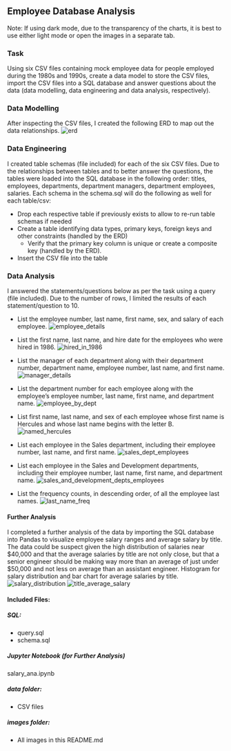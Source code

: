 ## Employee Database Analysis

Note: If using dark mode, due to the transparency of the charts, it is best to use either light mode or open the images in a separate tab. 

### Task
Using six CSV files containing mock employee data for people employed during the 1980s and 1990s, create a data model to store the CSV files, import the CSV files into a SQL database and answer questions about the data (data modelling, data engineering and data analysis, respectively). 

### Data Modelling
After inspecting the CSV files, I created the following ERD to map out the data relationships.
![erd](https://user-images.githubusercontent.com/104914008/184976866-f2d4a003-456e-4aae-be8c-d29b4d4163f0.png)

### Data Engineering
I created table schemas (file included) for each of the six CSV files. Due to the relationships between tables and to better answer the questions, the tables were loaded into the SQL database in the following order: titles, employees, departments, department managers, department employees, salaries. Each schema in the schema.sql will do the following as well for each table/csv: 
* Drop each respective table if previously exists to allow to re-run table schemas if needed
* Create a table identifying data types, primary keys, foreign keys and other constraints (handled by the ERD)
  * Verify that the primary key column is unique or create a composite key (handled by the ERD).
* Insert the CSV file into the table

### Data Analysis
I answered the statements/questions below as per the task using a query (file included). Due to the number of rows, I limited the results of each statement/question to 10.

* List the employee number, last name, first name, sex, and salary of each employee.
![employee_details](https://user-images.githubusercontent.com/104914008/184978449-7b1fb750-069b-4ee2-856f-daea40788cfd.png)

* List the first name, last name, and hire date for the employees who were hired in 1986.
![hired_in_1986](https://user-images.githubusercontent.com/104914008/184978499-40d88f3a-f488-479e-a291-939c71ddb1d5.png)

* List the manager of each department along with their department number, department name, employee number, last name, and first name.
![manager_details](https://user-images.githubusercontent.com/104914008/184978551-b790af7d-e5e2-4398-b417-12f238e5e5fc.png)

* List the department number for each employee along with the employee’s employee number, last name, first name, and department name.
![employee_by_dept](https://user-images.githubusercontent.com/104914008/184979073-45342ea2-3edb-451f-80f5-e6bf56dfccba.png)

* List first name, last name, and sex of each employee whose first name is Hercules and whose last name begins with the letter B.
![named_hercules](https://user-images.githubusercontent.com/104914008/184978618-d5b7f368-e1e0-4e26-be79-f14bcc2c2394.png)

* List each employee in the Sales department, including their employee number, last name, and first name.
![sales_dept_employees](https://user-images.githubusercontent.com/104914008/184978713-5324847e-974c-43e4-baed-233190050944.png)

* List each employee in the Sales and Development departments, including their employee number, last name, first name, and department name.
![sales_and_development_depts_employees](https://user-images.githubusercontent.com/104914008/184978731-351a3db7-7e8e-4961-b807-8be12e6b6c8c.png)

* List the frequency counts, in descending order, of all the employee last names.
![last_name_freq](https://user-images.githubusercontent.com/104914008/184978770-f0b0a025-187c-4e48-98cb-88f30edbceaf.png)

#### Further Analysis
I completed a further analysis of the data by importing the SQL database into Pandas to visualize employee salary ranges and average salary by title. The data could be suspect given the high distribution of salaries near $40,000 and that the average salaries by title are not only close, but that a senior engineer should be making way more than an average of just under $50,000 and not less on average than an assistant engineer. Histogram for salary distribution and bar chart for average salaries by title. 
![salary_distribution](https://user-images.githubusercontent.com/104914008/184980383-5a5ae49c-4edb-4146-9425-df0a35916cae.png)
![title_average_salary](https://user-images.githubusercontent.com/104914008/184980395-b8a8e120-6538-4941-9faf-00781ff3a879.png)


#### Included Files:
##### SQL:
* query.sql
* schema.sql

##### Jupyter Notebook (for Further Analysis)
salary_ana.ipynb
##### data folder:
* CSV files

##### images folder:
* All images in this README.md
